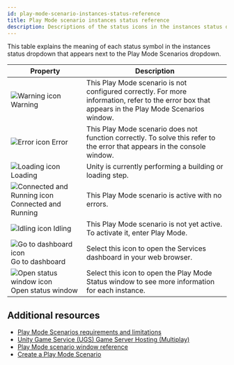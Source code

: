 ```yaml
---
id: play-mode-scenario-instances-status-reference
title: Play Mode scenario instances status reference
description: Descriptions of the status icons in the instances status dropdown.
---
```

This table explains the meaning of each status symbol in the instances status dropdown that appears next to the Play Mode Scenarios dropdown.

|**Property**|**Description**|
|-|-|
|![Warning icon](/img/Warning-32.png) Warning|This Play Mode scenario is not configured correctly. For more information, refer to the error box that appears in the Play Mode Scenarios window. |
|![Error icon](/img/Error-32.png) Error|This Play Mode scenario does not function correctly. To solve this refer to the error that appears in the console window. |
|![Loading icon](/img/d_Loading-32.png) Loading|Unity is currently performing a building or loading step.|
|![Connected and Running icon](/img/CompletedTask-32.png) Connected and Running|This Play Mode scenario is active with no errors.|
|![Idling icon](/img/d_IdleState-2x.png) Idling|This Play Mode scenario is not yet active. To activate it, enter Play Mode.|
|![Go to dashboard icon](/img/go-to-dashboard-32.png) Go to dashboard|Select this icon to open the Services dashboard in your web browser.|
|![Open status window icon](/img/d_WindowInstance-32.png) Open status window|Select this icon to open the Play Mode Status window to see more information for each instance.|

## Additional resources
* [Play Mode Scenarios requirements and limitations](play-mode-scenario-req.md)
* [Unity Game Service (UGS) Game Server Hosting (Multiplay)](https://docs.unity.com/ugs/en-us/manual/game-server-hosting/manual/welcome-to-multiplay)
* [Play Mode scenario window reference](play-mode-scenario-window-reference.md)
* [Create a Play Mode Scenario](play-mode-scenario-create.md)